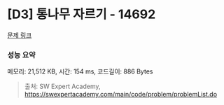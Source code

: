 # [D3] 통나무 자르기 - 14692 

[문제 링크](https://swexpertacademy.com/main/code/problem/problemDetail.do?contestProbId=AYJW0g-qlO8DFASv) 

### 성능 요약

메모리: 21,512 KB, 시간: 154 ms, 코드길이: 886 Bytes



> 출처: SW Expert Academy, https://swexpertacademy.com/main/code/problem/problemList.do
